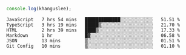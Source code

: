 ```js
console.log(khanguslee);
```

<!--START_SECTION:waka-->

```text
JavaScript   7 hrs 54 mins   █████████████░░░░░░░░░░░░   51.51 %
TypeScript   3 hrs 19 mins   █████▒░░░░░░░░░░░░░░░░░░░   21.70 %
HTML         2 hrs 39 mins   ████▒░░░░░░░░░░░░░░░░░░░░   17.33 %
Markdown     1 hr            █▓░░░░░░░░░░░░░░░░░░░░░░░   06.58 %
JSON         13 mins         ▒░░░░░░░░░░░░░░░░░░░░░░░░   01.51 %
Git Config   10 mins         ▒░░░░░░░░░░░░░░░░░░░░░░░░   01.10 %
```

<!--END_SECTION:waka-->

<!--
**khanguslee/khanguslee** is a ✨ _special_ ✨ repository because its `README.md` (this file) appears on your GitHub profile.

Here are some ideas to get you started:

- 🔭 I’m currently working on ...
- 🌱 I’m currently learning ...
- 👯 I’m looking to collaborate on ...
- 🤔 I’m looking for help with ...
- 💬 Ask me about ...
- 📫 How to reach me: ...
- 😄 Pronouns: ...
- ⚡ Fun fact: ...
-->

